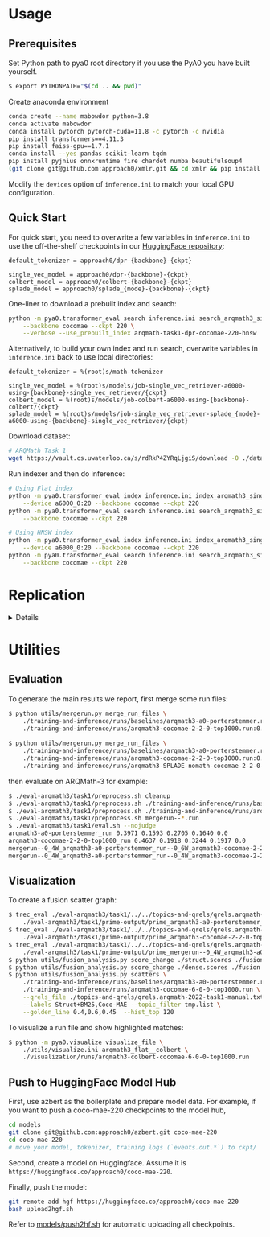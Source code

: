 # Usage

## Prerequisites
Set Python path to pya0 root directory if you use the PyA0 you have built yourself.
```sh
$ export PYTHONPATH="$(cd .. && pwd)"
```

Create anaconda environment
```sh
conda create --name mabowdor python=3.8
conda activate mabowdor
conda install pytorch pytorch-cuda=11.8 -c pytorch -c nvidia
pip install transformers==4.11.3
pip install faiss-gpu==1.7.1
conda install --yes pandas scikit-learn tqdm
pip install pyjnius onnxruntime fire chardet numba beautifulsoup4
(git clone git@github.com:approach0/xmlr.git && cd xmlr && pip install .)
```

Modify the `devices` option of `inference.ini` to match your local GPU configuration.

## Quick Start
For quick start, you need to overwrite a few variables in `inference.ini` to use the
off-the-shelf checkpoints in our [HuggingFace repository](https://huggingface.co/approach0):
```
default_tokenizer = approach0/dpr-{backbone}-{ckpt}

single_vec_model = approach0/dpr-{backbone}-{ckpt}
colbert_model = approach0/colbert-{backbone}-{ckpt}
splade_model = approach0/splade_{mode}-{backbone}-{ckpt}
```

One-liner to download a prebuilt index and search:
```sh
python -m pya0.transformer_eval search inference.ini search_arqmath3_single_vec_hnsw \
    --backbone cocomae --ckpt 220 \
    --verbose --use_prebuilt_index arqmath-task1-dpr-cocomae-220-hnsw
```

Alternatively, to build your own index and run search, overwrite variables in `inference.ini`
back to use local directories:
```
default_tokenizer = %(root)s/math-tokenizer

single_vec_model = %(root)s/models/job-single_vec_retriever-a6000-using-{backbone}-single_vec_retriever/{ckpt}
colbert_model = %(root)s/models/job-colbert-a6000-using-{backbone}-colbert/{ckpt}
splade_model = %(root)s/models/job-single_vec_retriever-splade_{mode}-a6000-using-{backbone}-single_vec_retriever/{ckpt}
```

Download dataset:
```sh
# ARQMath Task 1
wget https://vault.cs.uwaterloo.ca/s/rdRkP4ZYRqLjgiS/download -O ./datasets/Posts.V1.3.xml
```

Run indexer and then do inference:
```sh
# Using Flat index
python -m pya0.transformer_eval index inference.ini index_arqmath3_single_vec \
    --device a6000_0:20 --backbone cocomae --ckpt 220
python -m pya0.transformer_eval search inference.ini search_arqmath3_single_vec \
    --backbone cocomae --ckpt 220

# Using HNSW index
python -m pya0.transformer_eval index inference.ini index_arqmath3_single_vec_hnsw \
    --device a6000_0:20 --backbone cocomae --ckpt 220
python -m pya0.transformer_eval search inference.ini search_arqmath3_single_vec_hnsw \
    --backbone cocomae --ckpt 220
```

# Replication
<details>

## Prepare Data
For all the intermediate files generated in this section, we have prebuilt them and made them available off-the-shelf:

https://vault.cs.uwaterloo.ca/s/KENQpHw5qbioNga

When generated, they are first compresssed, and then uploaded through the following commands:
```sh
wget https://gist.githubusercontent.com/w32zhong/a256f88a73397ff9ec815d2cdaad0372/raw/d4ab9a5cd69e00530f6fcb1b9a3e6785702927fe/vault.sh
sh vault.sh *.pkl data.pretrain-bertnsp.tar.gz data.pretrain-cotmae.tar.gz math-tokenizer.tar.gz
rm vault.sh
```

### Create data for pretraining
```sh
$ wget https://vault.cs.uwaterloo.ca/s/8ipWsPbPMQ3qFZS/download -O mse-aops-2021.tar.gz
$ tar xzf mse-aops-2021.tar.gz
$ mv mse-aops-2021 data.mse-aops-corpus
$ rm -f mse-aops-2021-data-v3.pkl mse-aops-2021-vocab-v3.pkl
$ python -m pya0.mse-aops-2021 ./data.mse-aops-corpus
```
This will create preprocessed corpus in a data pickle file, and a math-aware vocabulary pickle file.

Inspect the extracted math vocabulary:
```sh
$ python -m pickle mse-aops-2021-vocab-v3.pkl | grep A
	'$A$': 5777275,
	'$Alpha$': 13,
	'$And$': 7313,
	'$Arrowvert$': 270,
```

Create math tokenizer by adding new math vocabulary:
```sh
$ python -m pya0.transformer_utils create_math_tokenizer ./mse-aops-2021-vocab-v3.pkl
Before loading new vocabulary: 30522
After loading new vocabulary: 31523
```

Now, generate sentence pairs for pretraining -- one for BERT-NSP and the other for in-document contrastive spans:
```sh
$ mkdir -p data.pretrain-bertnsp data.pretrain-cotmae
$ python -m pya0.mse-aops-2021-train-data generate_sentpairs \
    --docs_file ./mse-aops-2021-data-v3.pkl --condenser_mode=False \
    --out_dir=data.pretrain-bertnsp --tok_ckpoint ./math-tokenizer
$ python -m pya0.mse-aops-2021-train-data generate_sentpairs \
    --docs_file ./mse-aops-2021-data-v3.pkl --condenser_mode=True \
    --out_dir=data.pretrain-cotmae --tok_ckpoint ./math-tokenizer
```

Finally, generate text files which specify training shards and test cases:
```sh
$ (cd data.pretrain-bertnsp && ls | tee shards.txt)
$ (cd data.pretrain-cotmae && ls | tee shards.txt)
$ python -m pya0.transformer_utils unmask_input_print \
     ../tests/transformer_unmask.txt > data.pretrain-bertnsp/test.txt
$ python -m pya0.transformer_utils unmask_input_print \
     ../tests/transformer_unmask.txt > data.pretrain-cotmae/test.txt
```

Note that we intensionally only use a subset of shards in `data.pretrain-bertnsp` so that the two pretraining datasets are roughly equal in size, for a fair comparison:
```
$ (cd data.pretrain-bertnsp && du -ch `cat shards.txt`)
713M    mse-aops-2021-data-v3.pkl.pairs.1145999
714M    mse-aops-2021-data-v3.pkl.pairs.1527999
713M    mse-aops-2021-data-v3.pkl.pairs.1909999
713M    mse-aops-2021-data-v3.pkl.pairs.2291999
712M    mse-aops-2021-data-v3.pkl.pairs.2673999
716M    mse-aops-2021-data-v3.pkl.pairs.3055999
712M    mse-aops-2021-data-v3.pkl.pairs.381999
712M    mse-aops-2021-data-v3.pkl.pairs.763999
5.6G    total
```

### Create data for finetuning
Download ARQMath-3 corpus data:
```sh
$ wget https://vault.cs.uwaterloo.ca/s/rdRkP4ZYRqLjgiS/download -O ./datasets/Posts.V1.3.xml
```

Create data structures for later generating ARQMath-3 training data:
```sh
$ rm -f arqmath-question-dict.pkl \
    arqmath-answer-dict.pkl arqmath-tag-bank.pkl arqmath-answer-bank.pkl
$ python -m pya0.arqmath-2021 gen_question_dict ./datasets/Posts.V1.3.xml
$ python -m pya0.arqmath-2021 gen_answer_banks ./datasets/Posts.V1.3.xml
```

Finally, create finetuning data to train retrievers:
```sh
$ wget https://vault.cs.uwaterloo.ca/s/Pkwwxrs5EQYd9Mw/download -O datasets/PostLinks.V1.3.xml
$ mkdir -p ./data.finetune-arqmath
$ python ../pya0/arqmath-2021-train-data.py \
    --postlink_file=./datasets/PostLinks.V1.3.xml --out_dir=./data.finetune-arqmath
```

## Training
Examine all available training options in `train.sh`.

To issue training command, for example:
```sh
$ sh train.sh pretrain bertnsp-a6000 1,2,3
```
(pretrain bertnsp on A6000 GPUs of cuda device number 1, 2, and 3)
	
```sh
$ sh train.sh single_vec_retriever a6000-using-math-aware-albert 3,4,5
```
(finetune the math-aware albert for a single-vector retriever (DPR) on a6000 GPUs of cuda device number 3, 4, and 5)

## Inference

First, download additional data for inference.

To download NTCIR-12 Wiki Formula dataset:
```sh
$ wget https://vault.cs.uwaterloo.ca/s/JNbaS75N6gPzEF5/download -O datasets/NTCIR12_latex_expressions.zip
$ (cd datasets && unzip NTCIR12_latex_expressions.zip)
```

To download ARQMath-3 Task 2 (in-context formula retrieval) dataset:
```sh
$ wget https://vault.cs.uwaterloo.ca/s/TpSPrZY4xxRYGS2/download -O datasets/latex_representation_v3.zip
$ (cd datasets && unzip latex_representation_v3.zip)
```

Second, run inference (indexing and search).
Here are some examples for indexing and generating run files:
```sh
$ python -m pya0.transformer_eval index inference.ini index_arqmath3_single_vec --device a6000_7
$ python -m pya0.transformer_eval index inference.ini index_ntcir12_single_vec \
    --device a6000_7:40 --backbone cotmae --ckpt 1-0-0
$ python -m pya0.transformer_eval search inference.ini search_ntcir12_single_vec
$ python -m pya0.transformer_eval search inference.ini search_ntcir12_single_vec \
    --topk=5000 --backbone condenser --ckpt 6-0-0
```

For SPLADE models, use pya0 to first generate sparse representations of topics and corpus:
```sh
$ python -m pya0.transformer_eval index inference.ini index_arqmath3_splade_qry --mode=somemath
$ python -m pya0.transformer_eval index inference.ini index_arqmath3_splade_doc --mode=somemath --device=a6000_5
```
alternatively, download our prebuilt topic and index:
```sh
$ wget https://vault.cs.uwaterloo.ca/s/po2enXdPD88rsNA/download -O indexes/arqmath3-SPLADE-nomath-cocomae.tar
$ (cd indexes && tar xf arqmath3-SPLADE-nomath-cocomae.tar)
```
and then evaluate them using [Anserini](https://github.com/castorini/anserini/tree/505594b6573294a9a4c72a8feee3416f8a9bd2d9):
```sh
# build anserini with `mvn clean package appassembler:assemble -DskipTests -Dmaven.javadoc.skip=true`
$ ./splade_inference.sh /path/to/anserini arqmath3-SPLADE-all-cocomae-2-2-0
$ ./splade_inference.sh /path/to/anserini arqmath3-SPLADE-nomath-cocomae-2-2-0
$ ./splade_inference.sh /path/to/anserini arqmath3-SPLADE-somemath-cocomae-2-2-0
```

For ColBERT models, download a specialized pyserini branch first, and then do inference on GPU:
```sh
$ git clone -b patch-colbert git@github.com:w32zhong/pyserini.git pyserini
$ wget https://vault.cs.uwaterloo.ca/s/Pbni95czxLWGzJm/download -O ./pyserini/pyserini/resources/jars/anserini-0.13.4-SNAPSHOT-fatjar.jar
$ conda install --yes openjdk=11 -c conda-forge
$ python -m pya0.transformer_eval search inference.ini search_arqmath3_colbert \
    --device a6000_0:20 --backbone cocomae --ckpt 600 --verbose \
    --use_prebuilt_index arqmath-task1-colbert-cocomae-600
```

Finally, there is a utility to quickly evaluate the effectiveness of a single checkpoint or a history of checkpoints by reranking the judged docuemnt set:
```sh
$ python -m pya0.transformer_eval pipeline inference.ini pipeline__eval_arqmath3_single_vec \
    --var_backbone models/path/to/ckpt --device a6000_0
$ python -m pya0.transformer_utils eval_trained_ckpts inference.ini pipeline__eval_arqmath3_single_vec \
    ./math-tokenizer/ a6000_0 models/path/to/ckpt
```

More examples can be found in the evaluation scripts, e.g., [mabowdor.sh](../experiments/mabowdor.sh) and [crossvalidate-fusion.sh](../experiments/crossvalidate-fusion.sh).

Run files for the main results and ablations can be downloaded [here](https://vault.cs.uwaterloo.ca/s/JSY22Nbdn9nf862) and [here](https://vault.cs.uwaterloo.ca/s/xzYAgJgiXPQ38Zg). Other run files can be downloaded [here](https://vault.cs.uwaterloo.ca/s/H26Mq9c6awT8QBC).

We have also made [major indexes](https://vault.cs.uwaterloo.ca/s/5HK26TQEygMEHAe) (only a subset of indexes due to space limit) and [reported run times](https://vault.cs.uwaterloo.ca/s/xngW7ZK9SYHQRsS) available.

</details>

# Utilities

## Evaluation
To generate the main results we report, first merge some run files:
```sh
$ python utils/mergerun.py merge_run_files \
	./training-and-inference/runs/baselines/arqmath3-a0-porterstemmer.run:0.4 \
	./training-and-inference/runs/arqmath3-cocomae-2-2-0-top1000.run:0.6
	
$ python utils/mergerun.py merge_run_files \
	./training-and-inference/runs/baselines/arqmath3-a0-porterstemmer.run:0.4 \
	./training-and-inference/runs/arqmath3-cocomae-2-2-0-top1000.run:0.4 \
	./training-and-inference/runs/arqmath3-SPLADE-nomath-cocomae-2-2-0-top1000.run:0.2
```
then evaluate on ARQMath-3 for example:
```sh
$ ./eval-arqmath3/task1/preprocess.sh cleanup
$ ./eval-arqmath3/task1/preprocess.sh ./training-and-inference/runs/baselines/arqmath3-a0-porterstemmer.run
$ ./eval-arqmath3/task1/preprocess.sh ./training-and-inference/runs/arqmath3-cocomae-2-2-0-top1000.run
$ ./eval-arqmath3/task1/preprocess.sh mergerun--*.run
$ ./eval-arqmath3/task1/eval.sh --nojudge
arqmath3-a0-porterstemmer_run 0.3971 0.1593 0.2705 0.1640 0.0
arqmath3-cocomae-2-2-0-top1000_run 0.4637 0.1918 0.3244 0.1917 0.0
mergerun--0_4W_arqmath3-a0-porterstemmer_run--0_6W_arqmath3-cocomae-2-2-0-top1000_run 0.5341 0.2386 0.3808 0.2264 0.0
mergerun--0_4W_arqmath3-a0-porterstemmer_run--0_4W_arqmath3-cocomae-2-2-0-top1000_run--0_2W_arqmath3-SPLADE-nomath-cocomae-2-2-0-top1000_run 0.5530 0.2463 0.3859 0.2300 0.0
```

## Visualization
To create a fusion scatter graph:
```sh
$ trec_eval ./eval-arqmath3/task1/../../topics-and-qrels/qrels.arqmath-2022-task1-official.txt \
	./eval-arqmath3/task1/prime-output/prime_arqmath3-a0-porterstemmer_run -l2 -m map -q > struct.scores
$ trec_eval ./eval-arqmath3/task1/../../topics-and-qrels/qrels.arqmath-2022-task1-official.txt \
	./eval-arqmath3/task1/prime-output/prime_arqmath3-cocomae-2-2-0-top1000_run -l2 -m map -q > dense.scores
$ trec_eval ./eval-arqmath3/task1/../../topics-and-qrels/qrels.arqmath-2022-task1-official.txt \
	./eval-arqmath3/task1/prime-output/prime_mergerun--0_4W_arqmath3-a0-porterstemmer_run--0_6W_arqmath3-cocomae-2-2-0-top1000_run -l2 -m map -q > fusion.scores
$ python utils/fusion_analysis.py score_change ./struct.scores ./fusion.scores > tmp.list
$ python utils/fusion_analysis.py score_change ./dense.scores ./fusion.scores >> tmp.list
$ python utils/fusion_analysis.py scatters \
	./training-and-inference/runs/baselines/arqmath3-a0-porterstemmer.run \
	./training-and-inference/runs/arqmath3-cocomae-6-0-0-top1000.run \
	--qrels_file ./topics-and-qrels/qrels.arqmath-2022-task1-manual.txt \
	--labels Struct+BM25,Coco-MAE --topic_filter tmp.list \
	--golden_line 0.4,0.6,0.45  --hist_top 120
```

To visualize a run file and show highlighted matches:
```sh
$ python -m pya0.visualize visualize_file \
	./utils/visualize.ini arqmath3_flat__colbert \
	./visualization/runs/arqmath3-colbert-cocomae-6-0-0-top1000.run
```

## Push to HuggingFace Model Hub
First, use azbert as the boilerplate and prepare model data.
For example, if you want to push a coco-mae-220 checkpoints to the model hub,
```sh
cd models
git clone git@github.com:approach0/azbert.git coco-mae-220
cd coco-mae-220
# move your model, tokenizer, training logs (`events.out.*`) to ckpt/
```

Second, create a model on Huggingface. Assume it is `https://huggingface.co/approach0/coco-mae-220`.

Finally, push the model:
```sh
git remote add hgf https://huggingface.co/approach0/coco-mae-220
bash upload2hgf.sh
```

Refer to [models/push2hf.sh](models/push2hf.sh) for automatic uploading all checkpoints.
